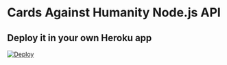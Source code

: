 # Cards Against Humanity Node.js API

## Deploy it in your own Heroku app
[![Deploy](https://www.herokucdn.com/deploy/button.png)](https://heroku.com/deploy)
